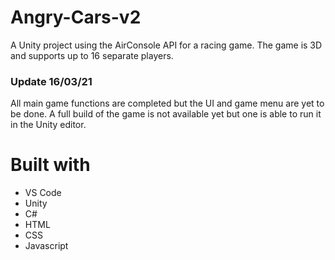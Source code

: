 # Angry-Cars-v2
A Unity project using the AirConsole API for a racing game. The game is 3D and supports up to 16 separate players.
### Update 16/03/21
All main game functions are completed but the UI and game menu are yet to be done. A full build of the game is not available yet but one is able to run it in the Unity editor.

# Built with
- VS Code
- Unity
- C#
- HTML
- CSS
- Javascript
